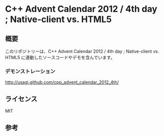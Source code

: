 # C++ Advent Calendar 2012 / 4th day ; Native-client vs. HTML5

## 概要

このリポジトリーは、C++ Advent Calendar 2012 / 4th day ; Native-client vs. HTML5 に連動したソースコードやデモを含んでいます。

### デモンストレーション

http://usagi.github.com/cpp_advent_calendar_2012_4th/

## ライセンス

MIT

## 参考


